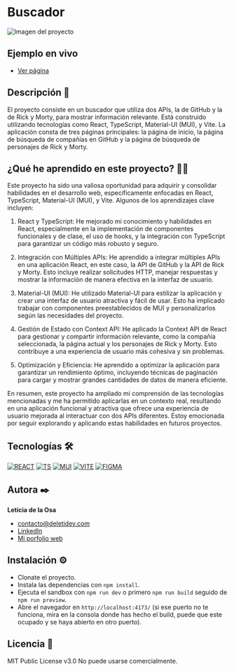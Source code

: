 # Buscador

![Imagen del proyecto](public/buscador.png)

## Ejemplo en vivo

- [Ver página](https://buscador-ofmd.onrender.com/)

## Descripción 📑

El proyecto consiste en un buscador que utiliza dos APIs, la de GitHub y la de Rick y Morty, para mostrar información relevante. Está construido utilizando tecnologías como React, TypeScript, Material-UI (MUI), y Vite. La aplicación consta de tres páginas principales: la página de inicio, la página de búsqueda de compañías en GitHub y la página de búsqueda de personajes de Rick y Morty.

## ¿Qué he aprendido en este proyecto? 🙇🏻

Este proyecto ha sido una valiosa oportunidad para adquirir y consolidar habilidades en el desarrollo web, específicamente enfocadas en React, TypeScript, Material-UI (MUI), y Vite. Algunos de los aprendizajes clave incluyen:

1. React y TypeScript: He mejorado mi conocimiento y habilidades en React, especialmente en la implementación de componentes funcionales y de clase, el uso de hooks, y la integración con TypeScript para garantizar un código más robusto y seguro.

2. Integración con Múltiples APIs: He aprendido a integrar múltiples APIs en una aplicación React, en este caso, la API de GitHub y la API de Rick y Morty. Esto incluye realizar solicitudes HTTP, manejar respuestas y mostrar la información de manera efectiva en la interfaz de usuario.

3. Material-UI (MUI): He utilizado Material-UI para estilizar la aplicación y crear una interfaz de usuario atractiva y fácil de usar. Esto ha implicado trabajar con componentes preestablecidos de MUI y personalizarlos según las necesidades del proyecto.

4. Gestión de Estado con Context API: He aplicado la Context API de React para gestionar y compartir información relevante, como la compañía seleccionada, la página actual y los personajes de Rick y Morty. Esto contribuye a una experiencia de usuario más cohesiva y sin problemas.

5. Optimización y Eficiencia: He aprendido a optimizar la aplicación para garantizar un rendimiento óptimo, incluyendo técnicas de paginación para cargar y mostrar grandes cantidades de datos de manera eficiente.

En resumen, este proyecto ha ampliado mi comprensión de las tecnologías mencionadas y me ha permitido aplicarlas en un contexto real, resultando en una aplicación funcional y atractiva que ofrece una experiencia de usuario mejorada al interactuar con dos APIs diferentes. Estoy emocionada por seguir explorando y aplicando estas habilidades en futuros proyectos.

## Tecnologías 🛠

<!-- Iconos sacados de: https://github.com/hendrasob/badges/blob/master/README.md y https://github.com/alexandresanlim/Badges4-README.md-Profile -->

[![REACT](https://img.shields.io/badge/React-20232A?style=for-the-badge&logo=react&logoColor=61DAFB)](https://es.wikipedia.org/wiki/React)
[![TS](https://img.shields.io/badge/TypeScript-007ACC?style=for-the-badge&logo=typescript&logoColor=white)](https://es.wikipedia.org/wiki/TypeScript)
[![MUI](https://img.shields.io/badge/Material%20UI-007FFF?style=for-the-badge&logo=mui&logoColor=white)]()
[![VITE](https://img.shields.io/badge/Vite-B73BFE?style=for-the-badge&logo=vite&logoColor=FFD62E)](<https://en.wikipedia.org/wiki/Vite_(software)>)
[![FIGMA](https://img.shields.io/badge/Figma-F24E1E?style=for-the-badge&logo=figma&logoColor=white)](https://es.wikipedia.org/wiki/Figma)

## Autora ✒️

**Leticia de la Osa**

- [contacto@deletidev.com](mailto:contacto@deletidev.com)
- [LinkedIn](https://www.linkedin.com/in/deletidev)
- [Mi porfolio web](https://deletidev.com/)

## Instalación ⚙️

- Clonate el proyecto.
- Instala las dependencias con `npm install`.
- Ejecuta el sandbox con `npm run dev` o primero `npm run build` seguido de `npm run preview`.
- Abre el navegador en `http://localhost:4173/` (si ese puerto no te funciona, mira en la consola donde has hecho el build, puede que este ocupado y se haya abierto en otro puerto).

## Licencia 📄

MIT Public License v3.0
No puede usarse comercialmente.
